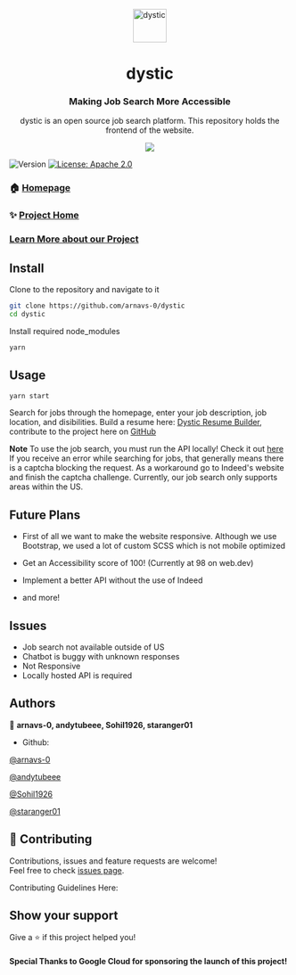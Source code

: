 <p align="center">
  <a href="https://dystic.web.app">
    <img alt="dystic" src="https://media.discordapp.net/attachments/823366296795480075/830850763785633872/logo192.png" width="60" />
  </a>
</p>
<h1 align="center">
  dystic 
</h1>

<h3 align="center">
  Making Job Search More Accessible
</h3>
<p align="center">
 dystic is an open source job search platform. This repository holds the frontend of the website.
</p>


<p align="center">
  <img src="https://media.discordapp.net/attachments/754861953947795469/830857473111228506/unknown.png?width=1114&height=670">
</p>
<p>
  <img alt="Version" src="https://img.shields.io/badge/version-1.0.0-blue.svg?cacheSeconds=2592000" />
  <a href="https://github.com/arnavs-0/dystic-api/blob/main/LICENSE" target="_blank">
    <img alt="License: Apache 2.0" src="https://img.shields.io/badge/License-Apache%202.0-blue.svg" />
  </a>
</p>

### 🏠 [Homepage](https://github.com/arnavs-0/dystic)

### ✨ [Project Home](https://dystic.web.app/)

### [Learn More about our Project](https://devpost.com/software/dystic)

## Install

Clone to the repository and navigate to it
```sh
git clone https://github.com/arnavs-0/dystic
cd dystic
```

Install required node_modules
```sh
yarn
```

## Usage

```sh
yarn start
```
Search for jobs through the homepage, enter your job description, job location, and disibilities. Build a resume here: [Dystic Resume Builder](https://dystic-test.web.app), contribute to the project here on [GitHub](https://github.com/arnavs-0/dystic-resume)


**Note**
To use the job search, you must run the API locally! Check it out [here](https://github.com/arnavs-0/dystic-api/)
If you receive an error while searching for jobs, that generally means there is a captcha blocking the request. As a workaround go to Indeed's website and finish the captcha challenge. Currently, our job search only supports areas within the US.

## Future Plans

* First of all we want to make the website responsive. Although we use Bootstrap, we used a lot of custom SCSS which is not mobile optimized

* Get an Accessibility score of 100! (Currently at 98 on web.dev)

* Implement a better API without the use of Indeed

* and more!

## Issues

* Job search not available outside of US
* Chatbot is buggy with unknown responses
* Not Responsive
* Locally hosted API is required

## Authors

👤 **arnavs-0, andytubeee, Sohil1926, staranger01**

* Github: 
  
[@arnavs-0](https://github.com/arnavs-0)
  
[@andytubeee](https://github.com/andytubeee)

[@Sohil1926](https://github.com/Sohil1926)

[@staranger01](https://github.com/staranger01)
 

## 🤝 Contributing

Contributions, issues and feature requests are welcome!
<br />Feel free to check [issues page](https://github.com/arnavs-0/dystic/issues). 

Contributing Guidelines Here:

## Show your support

Give a ⭐️ if this project helped you!

#### Special Thanks to Google Cloud for sponsoring the launch of this project!
